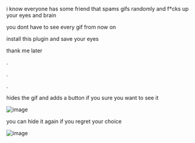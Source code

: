 i know everyone has some friend that spams gifs randomly and f*cks up your eyes and brain

you dont have to see every gif from now on

install this plugin and save your eyes

thank me later


.

.

.



hides the gif and adds a button if you sure you want to see it

![image](https://github.com/user-attachments/assets/8197fa2e-53a0-4c37-9639-e5fefff867af)

you can hide it again if you regret your choice

![image](https://github.com/user-attachments/assets/5e696d34-ca60-4c0b-8f12-1c51d3919cf6)
